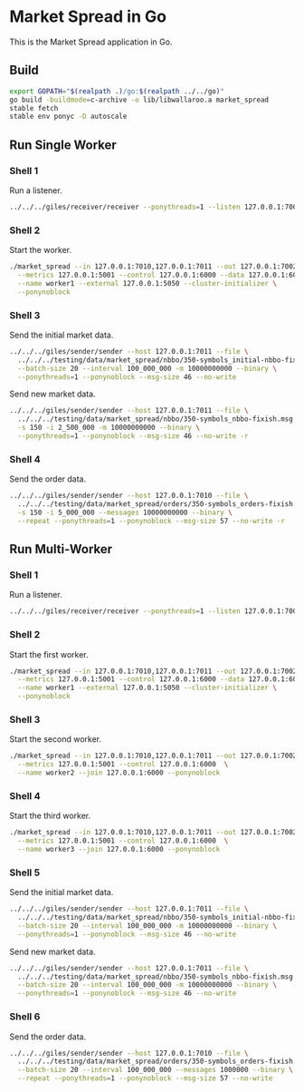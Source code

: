 # Market Spread in Go

This is the Market Spread application in Go.

## Build

```bash
export GOPATH="$(realpath .)/go:$(realpath ../../go)"
go build -buildmode=c-archive -o lib/libwallaroo.a market_spread
stable fetch
stable env ponyc -D autoscale
```

## Run Single Worker

### Shell 1

Run a listener.

```bash
../../../giles/receiver/receiver --ponythreads=1 --listen 127.0.0.1:7002
```

### Shell 2

Start the worker.

```bash
./market_spread --in 127.0.0.1:7010,127.0.0.1:7011 --out 127.0.0.1:7002 \
  --metrics 127.0.0.1:5001 --control 127.0.0.1:6000 --data 127.0.0.1:6001 \
  --name worker1 --external 127.0.0.1:5050 --cluster-initializer \
  --ponynoblock
```

### Shell 3

Send the initial market data.

```bash
../../../giles/sender/sender --host 127.0.0.1:7011 --file \
  ../../../testing/data/market_spread/nbbo/350-symbols_initial-nbbo-fixish.msg \
  --batch-size 20 --interval 100_000_000 -m 10000000000 --binary \
  --ponythreads=1 --ponynoblock --msg-size 46 --no-write
```

Send new market data.

```bash
../../../giles/sender/sender --host 127.0.0.1:7011 --file \
  ../../../testing/data/market_spread/nbbo/350-symbols_nbbo-fixish.msg \
  -s 150 -i 2_500_000 -m 10000000000 --binary \
  --ponythreads=1 --ponynoblock --msg-size 46 --no-write -r
```

### Shell 4

Send the order data.

```bash
../../../giles/sender/sender --host 127.0.0.1:7010 --file \
  ../../../testing/data/market_spread/orders/350-symbols_orders-fixish.msg \
  -s 150 -i 5_000_000 --messages 10000000000 --binary \
  --repeat --ponythreads=1 --ponynoblock --msg-size 57 --no-write -r
```

## Run Multi-Worker

### Shell 1

Run a listener.

```bash
../../../giles/receiver/receiver --ponythreads=1 --listen 127.0.0.1:7002
```

### Shell 2

Start the first worker.

```bash
./market_spread --in 127.0.0.1:7010,127.0.0.1:7011 --out 127.0.0.1:7002 \
  --metrics 127.0.0.1:5001 --control 127.0.0.1:6000 --data 127.0.0.1:6001 \
  --name worker1 --external 127.0.0.1:5050 --cluster-initializer \
  --ponynoblock
```

### Shell 3

Start the second worker.

```bash
./market_spread --in 127.0.0.1:7010,127.0.0.1:7011 --out 127.0.0.1:7002 \
  --metrics 127.0.0.1:5001 --control 127.0.0.1:6000  \
  --name worker2 --join 127.0.0.1:6000 --ponynoblock
```

### Shell 4

Start the third worker.

```bash
./market_spread --in 127.0.0.1:7010,127.0.0.1:7011 --out 127.0.0.1:7002 \
  --metrics 127.0.0.1:5001 --control 127.0.0.1:6000  \
  --name worker3 --join 127.0.0.1:6000 --ponynoblock
```

### Shell 5

Send the initial market data.

```bash
../../../giles/sender/sender --host 127.0.0.1:7011 --file \
  ../../../testing/data/market_spread/nbbo/350-symbols_initial-nbbo-fixish.msg \
  --batch-size 20 --interval 100_000_000 -m 10000000000 --binary \
  --ponythreads=1 --ponynoblock --msg-size 46 --no-write
```

Send new market data.

```bash
../../../giles/sender/sender --host 127.0.0.1:7011 --file \
  ../../../testing/data/market_spread/nbbo/350-symbols_nbbo-fixish.msg \
  --batch-size 20 --interval 100_000_000 -m 10000000000 --binary \
  --ponythreads=1 --ponynoblock --msg-size 46 --no-write
```

### Shell 6

Send the order data.

```bash
../../../giles/sender/sender --host 127.0.0.1:7010 --file \
  ../../../testing/data/market_spread/orders/350-symbols_orders-fixish.msg \
  --batch-size 20 --interval 100_000_000 --messages 1000000 --binary \
  --repeat --ponythreads=1 --ponynoblock --msg-size 57 --no-write
```
